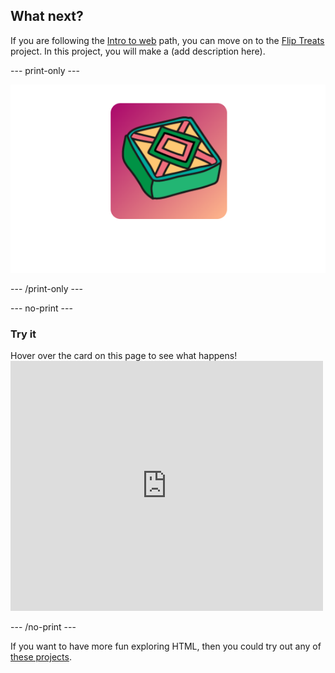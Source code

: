 ## What next?

If you are following the [Intro to web](https://projects.raspberrypi.org/en/pathways/web-intro) path, you can move on to the [Flip Treats](https://projects.raspberrypi.org/en/projects/flip-treat-webcards) project. In this project, you will make a (add description here).

--- print-only ---

![Flip treat](images/flip-treat.PNG)

--- /print-only ---

--- no-print ---

### Try it
<div style="display: flex; flex-wrap: wrap">
<div style="flex-basis: 175px; flex-grow: 1">  
Hover over the card on this page to see what happens!
</div>
<div>
<iframe src="https://trinket.io/embed/html/40c676102d?outputOnly=true" width="500" height="400" frameborder="0" marginwidth="0" marginheight="0" allowfullscreen></iframe>
</div>
</div>

--- /no-print ---

If you want to have more fun exploring HTML, then you could try out any of [these projects](https://projects.raspberrypi.org/en/projects?software%5B%5D=html-css-javascript).
